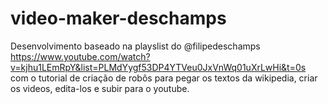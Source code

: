 # video-maker-deschamps

Desenvolvimento baseado na playslist do @filipedeschamps https://www.youtube.com/watch?v=kjhu1LEmRpY&list=PLMdYygf53DP4YTVeu0JxVnWq01uXrLwHi&t=0s com o tutorial de criação de robôs para pegar os textos da wikipedia, criar os videos, edita-los e subir para o youtube.
